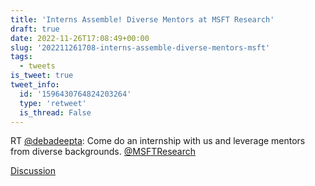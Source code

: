 ```yaml
---
title: 'Interns Assemble! Diverse Mentors at MSFT Research'
draft: true
date: 2022-11-26T17:08:49+00:00
slug: '202211261708-interns-assemble-diverse-mentors-msft'
tags:
  - tweets
is_tweet: true
tweet_info:
  id: '1596430764824203264'
  type: 'retweet'
  is_thread: False
---
```




RT [@debadeepta](https://x.com/debadeepta): Come do an internship with us and leverage mentors from diverse backgrounds. [@MSFTResearch](https://x.com/MSFTResearch)

[Discussion](https://x.com/sytelus/status/1596430764824203264)
